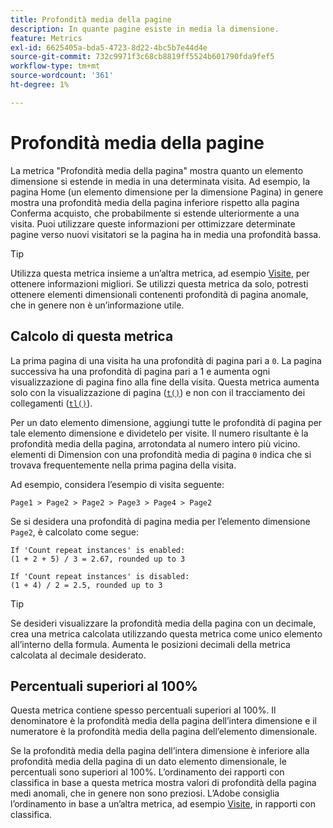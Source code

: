 ```yaml
---
title: Profondità media della pagine
description: In quante pagine esiste in media la dimensione.
feature: Metrics
exl-id: 6625405a-bda5-4723-8d22-4bc5b7e44d4e
source-git-commit: 732c9971f3c68cb8819ff5524b601790fda9fef5
workflow-type: tm+mt
source-wordcount: '361'
ht-degree: 1%

---
```


# Profondità media della pagine

La metrica &quot;Profondità media della pagina&quot; mostra quanto un elemento dimensione si estende in media in una determinata visita. Ad esempio, la pagina Home (un elemento dimensione per la dimensione Pagina) in genere mostra una profondità media della pagina inferiore rispetto alla pagina Conferma acquisto, che probabilmente si estende ulteriormente a una visita. Puoi utilizzare queste informazioni per ottimizzare determinate pagine verso nuovi visitatori se la pagina ha in media una profondità bassa.

>[!TIP]
>
>Utilizza questa metrica insieme a un’altra metrica, ad esempio [Visite](visits.md), per ottenere informazioni migliori. Se utilizzi questa metrica da solo, potresti ottenere elementi dimensionali contenenti profondità di pagina anomale, che in genere non è un’informazione utile.

## Calcolo di questa metrica

La prima pagina di una visita ha una profondità di pagina pari a `0`. La pagina successiva ha una profondità di pagina pari a 1 e aumenta ogni visualizzazione di pagina fino alla fine della visita. Questa metrica aumenta solo con la visualizzazione di pagina ([`t()`](/help/implement/vars/functions/t-method.md)) e non con il tracciamento dei collegamenti ([`tl()`](/help/implement/vars/functions/tl-method.md)).

Per un dato elemento dimensione, aggiungi tutte le profondità di pagina per tale elemento dimensione e dividetelo per visite. Il numero risultante è la profondità media della pagina, arrotondata al numero intero più vicino. elementi di Dimension con una profondità media di pagina `0` indica che si trovava frequentemente nella prima pagina della visita.

Ad esempio, considera l’esempio di visita seguente:

```text
Page1 > Page2 > Page2 > Page3 > Page4 > Page2
```

Se si desidera una profondità di pagina media per l’elemento dimensione `Page2`, è calcolato come segue:

```text
If 'Count repeat instances' is enabled:
(1 + 2 + 5) / 3 = 2.67, rounded up to 3

If 'Count repeat instances' is disabled:
(1 + 4) / 2 = 2.5, rounded up to 3
```

>[!TIP]
>
>Se desideri visualizzare la profondità media della pagina con un decimale, crea una metrica calcolata utilizzando questa metrica come unico elemento all’interno della formula. Aumenta le posizioni decimali della metrica calcolata al decimale desiderato.

## Percentuali superiori al 100%

Questa metrica contiene spesso percentuali superiori al 100%. Il denominatore è la profondità media della pagina dell’intera dimensione e il numeratore è la profondità media della pagina dell’elemento dimensionale.

Se la profondità media della pagina dell’intera dimensione è inferiore alla profondità media della pagina di un dato elemento dimensionale, le percentuali sono superiori al 100%. L’ordinamento dei rapporti con classifica in base a questa metrica mostra valori di profondità della pagina medi anomali, che in genere non sono preziosi. L’Adobe consiglia l’ordinamento in base a un’altra metrica, ad esempio [Visite](visits.md), in rapporti con classifica.
